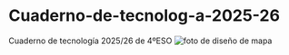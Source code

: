 # Cuaderno-de-tecnolog-a-2025-26
Cuaderno de tecnología 2025/26 de 4ºESO
![foto de diseño de mapa](imagenes/IMG_7925.jpg)
